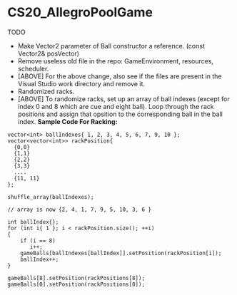 # CS20_AllegroPoolGame

TODO
- Make Vector2 parameter of Ball constructor a reference. (const Vector2& posVector)
- Remove useless old file in the repo: GameEnvironment, resources, scheduler.
- [ABOVE] For the above change, also see if the files are present in the Visual Studio work directory and remove it.
- Randomized racks.
- [ABOVE] To randomize racks, set up an array of ball indexes (except for index 0 and 8 which are cue and eight ball). Loop through the rack positions and assign that opsition to the corresponding ball in the ball index.
__Sample Code For Racking:__
```
vector<int> ballIndexes{ 1, 2, 3, 4, 5, 6, 7, 9, 10 };
vector<vector<int>> rackPosition{
  {0,0}
  {1,1}
  {2,2}
  {3,3}
  ....
  {11, 11}
};
  
shuffle_array(ballIndexes);
  
// array is now {2, 4, 1, 7, 9, 5, 10, 3, 6 }

int ballIndex{};
for (int i{ 1 }; i < rackPosition.size(); ++i)
{
    if (i == 8)
       i++;
    gameBalls[ballIndexes[ballIndex]].setPosition(rackPosition[i]);
    ballIndex++;
}

gameBalls[8].setPosition(rackPositions[8]);
gameBalls[0].setPosition(rackPositions[0]);

```
